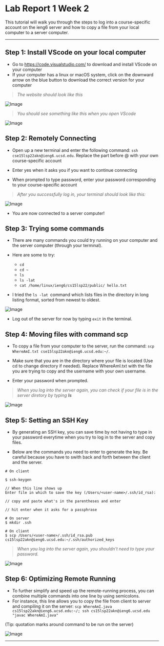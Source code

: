 # Lab Report 1 Week 2

This tutorial will walk you through the steps to log into a course-specific account on the ieng6 server and how to copy a file from your local computer to a server computer.

---

## Step 1: Install VScode on your local computer

* Go to https://code.visualstudio.com/ to download and install VScode on your computer
* If your computer has a linux or macOS system, click on the downward arrow on the blue button to download the correct version for your computer

> *The website should look like this*

![Image](lab1-step2.png)


> *You should see something like this when you open VScode*

![Image](lab-1-step-1.png)

## Step 2: Remotely Connecting

* Open up a new terminal and enter the following command: `ssh cse15lsp22akn@ieng6.ucsd.edu`. Replace the part before @ with your own course-specific account

* Enter yes when it asks you if you want to continue connecting

* When prompted to type password, enter your password corresponding to your course-specific account

>*After you successfully log in, your terminal should look like this:*

![Image](lab1-step2-terminal.png)

* You are now connected to a server computer!

## Step 3: Trying some commands

* There are many commands you could try running on your computer and the server computer (through your terminal).

* Here are some to try:
    * `cd`
    * `cd ~`
    * `ls` 
    * `ls -lat`
    * `cat /home/linux/ieng6/cs15lsp22/public/ hello.txt`
* I tried the `ls -lat `command which lists files in the directory in long listing format, sorted from newest to oldest.

![Image](lab1-step3.png)

* Log out of the server for now by typing   `exit` in the terminal.

## Step 4: Moving files with command **scp**

* To copy a file from your computer to the server, run the command: `scp WhereAmI.txt cse15lsp22akn@ieng6.ucsd.edu:~/`.

* Make sure that you are in the directory where your file is located (Use cd to change directory if needed). Replace WhereAmI.txt with the file you are trying to copy and the username with your own username.

* Enter your password when prompted.

> *When you log into the server again, you can check if your file is in the server diretory by typing **ls***

![Image](lab1-step4.png)

## Step 5: Setting an SSH Key

* By generating an SSH key, you can save time by not having to type in your password everytime when you try to log in to the server and copy files.

* Below are the commands you need to enter to generate the key. Be careful because you have to swith back and forth between the client and the server.

```
# On client

$ ssh-keygen

// When this line shows up
Enter file in which to save the key (/Users/<user-name>/.ssh/id_rsa): 

// copy and paste what's in the parentheses and enter

// hit enter when it asks for a passphrase
```

```
# On server
$ mkdir .ssh
```

```
# On client
$ scp /Users/<user-name>/.ssh/id_rsa.pub cs15lsp22akn@ieng6.ucsd.edu:~/.ssh/authorized_keys
```

> *When you log into the server again, you shouldn't need to type your password.*

![Image](lab1-step5.png)

## Step 6: Optimizing Remote Running

* To further simplify and speed up the remote-running process, you can combine multiple commands into one line by using semicolons.
* For instance, this line allows you to copy the file from client to server and compiling it on the server:  `scp WhereAmI.java cs15lsp22akn@ieng6.ucsd.edu:~/; ssh cs15lsp22akn@ieng6.ucsd.edu "javac WhereAmI.java"`

(Tip: quotation marks around command to be run on the server)

>
![Image](lab1-step6.png)

---
